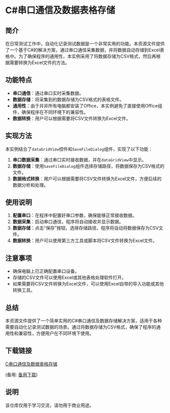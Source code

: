 # C#串口通信及数据表格存储

## 简介

在日常测试工作中，自动化记录测试数据是一个非常实用的功能。本资源文件提供了一个基于C#的解决方案，通过串口通信采集数据，并将数据自动存储到Excel表格中。为了确保程序的通用性，本实例采用了将数据存储为CSV格式，然后再根据需要转换为Excel文件的方法。

## 功能特点

- **串口通信**：通过串口实时采集数据。
- **数据存储**：将采集到的数据存储为CSV格式的表格文件。
- **通用性**：由于并非所有电脑都安装了Office，本实例避免了直接使用Office组件，确保程序在不同环境下的兼容性。
- **数据转换**：用户可以根据需要将CSV文件转换为Excel文件。

## 实现方法

本实例结合了`dataGridView`控件和`SaveFileDialog`组件，实现了以下功能：

1. **串口数据采集**：通过串口实时接收数据，并在`dataGridView`中显示。
2. **数据存储**：使用`SaveFileDialog`组件选择存储路径，将数据保存为CSV格式的文件。
3. **数据格式转换**：用户可以根据需要将CSV文件转换为Excel文件，方便后续的数据分析和处理。

## 使用说明

1. **配置串口**：在程序中配置好串口参数，确保能够正常接收数据。
2. **数据采集**：启动串口通信，程序将自动接收并显示数据。
3. **数据存储**：点击“保存”按钮，选择存储路径，程序将自动将数据保存为CSV文件。
4. **数据转换**：用户可以使用第三方工具或脚本将CSV文件转换为Excel文件。

## 注意事项

- 确保电脑上已正确配置串口设备。
- 存储的CSV文件可以使用Excel或其他表格处理软件打开。
- 如果需要将CSV文件转换为Excel文件，可以使用Excel自带的导入功能或其他转换工具。

## 总结

本资源文件提供了一个简单实用的C#串口通信及数据存储解决方案，适用于各种需要自动化记录测试数据的场景。通过将数据存储为CSV格式，确保了程序的通用性和兼容性，方便用户在不同环境下使用。

## 下载链接
[C串口通信及数据表格存储](https://pan.quark.cn/s/f993e51ec1aa) 

(备用: [备用下载](https://pan.baidu.com/s/1WeflxKkFazL2TVQOrnCXFg?pwd=1234))

## 说明

该仓库仅用于学习交流，请勿用于商业用途。
